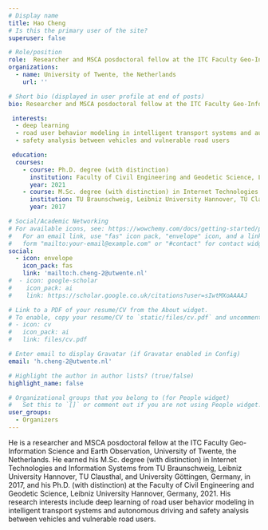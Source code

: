 ```yaml
---
# Display name
title: Hao Cheng
# Is this the primary user of the site?
superuser: false

# Role/position
role:  Researcher and MSCA posdoctoral fellow at the ITC Faculty Geo-Information Science and Earth Observation
organizations:
  - name: University of Twente, the Netherlands
    url: ''

# Short bio (displayed in user profile at end of posts)
bio: Researcher and MSCA posdoctoral fellow at the ITC Faculty Geo-Information Science and Earth Observation, University of Twente, the Netherlands. 

 interests:
  - deep learning
  - road user behavior modeling in intelligent transport systems and autonomous driving
  - safety analysis between vehicles and vulnerable road users

 education:
  courses:
    - course: Ph.D. degree (with distinction)
      institution: Faculty of Civil Engineering and Geodetic Science, Leibniz University Hannover, Germany
      year: 2021
    - course: M.Sc. degree (with distinction) in Internet Technologies and Information Systems
      institution: TU Braunschweig, Leibniz University Hannover, TU Clausthal, and University Göttingen, Germany
      year: 2017

# Social/Academic Networking
# For available icons, see: https://wowchemy.com/docs/getting-started/page-builder/#icons
#   For an email link, use "fas" icon pack, "envelope" icon, and a link in the
#   form "mailto:your-email@example.com" or "#contact" for contact widget.
social:
  - icon: envelope
    icon_pack: fas
    link: 'mailto:h.cheng-2@utwente.nl'
#  - icon: google-scholar
#    icon_pack: ai
#    link: https://scholar.google.co.uk/citations?user=sIwtMXoAAAAJ

# Link to a PDF of your resume/CV from the About widget.
# To enable, copy your resume/CV to `static/files/cv.pdf` and uncomment the lines below.
# - icon: cv
#   icon_pack: ai
#   link: files/cv.pdf

# Enter email to display Gravatar (if Gravatar enabled in Config)
email: 'h.cheng-2@utwente.nl'

# Highlight the author in author lists? (true/false)
highlight_name: false

# Organizational groups that you belong to (for People widget)
#   Set this to `[]` or comment out if you are not using People widget.
user_groups:
  - Organizers
---
```


He is a researcher and MSCA posdoctoral fellow at the ITC Faculty Geo-Information Science and Earth Observation, University of Twente, the Netherlands. He earned his M.Sc. degree (with distinction) in Internet Technologies and Information Systems from TU Braunschweig, Leibniz University Hannover, TU Clausthal, and University Göttingen, Germany, in 2017, and his Ph.D. (with distinction) at the Faculty of Civil Engineering and Geodetic Science, Leibniz University Hannover, Germany, 2021. His research interests include deep learning of road user behavior modeling in intelligent transport systems and autonomous driving and safety analysis between vehicles and vulnerable road users.
